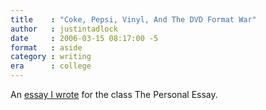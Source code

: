 ```yaml
---
title    : "Coke, Pepsi, Vinyl, And The DVD Format War"
author   : justintadlock
date     : 2006-03-15 08:17:00 -5
format   : aside
category : writing
era      : college
---
```


An <a href="http://justintadlock.com/writing/coke-pepsi-vinyl-and-the-dvd-format-war">essay I wrote</a> for the class The Personal Essay.
